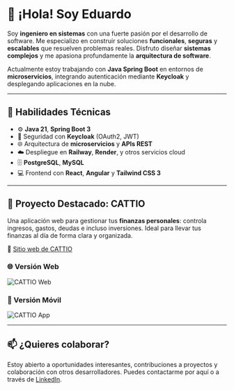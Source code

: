 # 👋 ¡Hola! Soy **Eduardo**

Soy **ingeniero en sistemas** con una fuerte pasión por el desarrollo de software. Me especializo en construir soluciones **funcionales**, **seguras** y **escalables** que resuelven problemas reales. Disfruto diseñar **sistemas complejos** y me apasiona profundamente la **arquitectura de software**.

Actualmente estoy trabajando con **Java Spring Boot** en entornos de **microservicios**, integrando autenticación mediante **Keycloak** y desplegando aplicaciones en la nube.


---

## 🧠 Habilidades Técnicas

- ⚙️ **Java 21**, **Spring Boot 3**
- 🔐 Seguridad con **Keycloak** (OAuth2, JWT)
- 🌐 Arquitectura de **microservicios** y **APIs REST**
- ☁️ Despliegue en **Railway**, **Render**, y otros servicios cloud
- 🗄️ **PostgreSQL**, **MySQL**
- 💻 Frontend con **React**, **Angular** y **Tailwind CSS 3**

---

## 🚀 Proyecto Destacado: **CATTIO**

Una aplicación web para gestionar tus **finanzas personales**: controla ingresos, gastos, deudas e incluso inversiones. Ideal para llevar tus finanzas al día de forma clara y organizada.

🔗 [Sitio web de CATTIO](https://cattioapp.figma.site/)

### 🌐 Versión Web  
![CATTIO Web](https://github.com/user-attachments/assets/a2501ced-6f47-4027-a134-eaf1ab352f5f)

### 📱 Versión Móvil  
![CATTIO App](https://github.com/user-attachments/assets/b716bbe2-d7b3-429a-8d53-a91d083f98d8)

---

## 📫 ¿Quieres colaborar?

Estoy abierto a oportunidades interesantes, contribuciones a proyectos y colaboración con otros desarrolladores. Puedes contactarme por aquí o a través de [LinkedIn](#).
